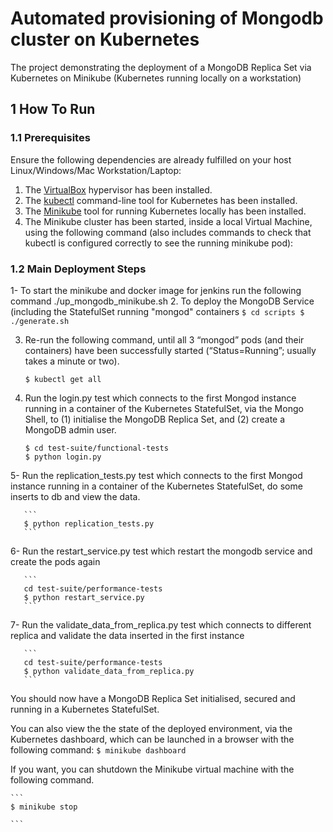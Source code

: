 # Automated provisioning of Mongodb cluster on Kubernetes

The project demonstrating the deployment of a MongoDB Replica Set via Kubernetes on Minikube (Kubernetes running locally on a workstation)


## 1 How To Run

### 1.1 Prerequisites

Ensure the following dependencies are already fulfilled on your host Linux/Windows/Mac Workstation/Laptop:

1. The [VirtualBox](https://www.virtualbox.org/wiki/Downloads) hypervisor has been installed.
2. The [kubectl](https://kubernetes.io/docs/tasks/tools/install-kubectl/) command-line tool for Kubernetes has been installed.
3. The [Minikube](https://github.com/kubernetes/minikube/releases) tool for running Kubernetes locally has been installed.
4. The Minikube cluster has been started, inside a local Virtual Machine, using the following command (also includes commands to check that kubectl is configured correctly to see the running minikube pod):


### 1.2 Main Deployment Steps 
1- To start the minikube and docker image for jenkins run the following command ./up_mongodb_minikube.sh
2. To deploy the MongoDB Service (including the StatefulSet running "mongod" containers
    ```
    $ cd scripts
    $ ./generate.sh
    ```

3. Re-run the following command, until all 3 “mongod” pods (and their containers) have been successfully started (“Status=Running”; usually takes a minute or two).

    ```
    $ kubectl get all
    ```

4. Run the login.py test which connects to the first Mongod instance running in a container of the Kubernetes StatefulSet, via the Mongo Shell, to (1) initialise the MongoDB Replica Set, and (2) create a MongoDB admin user.

    ```
    $ cd test-suite/functional-tests
    $ python login.py
    ```
5- Run the replication_tests.py test which connects to the first Mongod instance running in a container of the Kubernetes StatefulSet, do some inserts to db and view the data.
 
       ```
       $ python replication_tests.py
       ```
6- Run the restart_service.py test which restart the mongodb service and create the pods again
 
       ```
       cd test-suite/performance-tests
       $ python restart_service.py
       ```       
7- Run the validate_data_from_replica.py test which connects to different replica and validate the data inserted in the first instance
 
       ```
       cd test-suite/performance-tests
       $ python validate_data_from_replica.py
       ```       
You should now have a MongoDB Replica Set initialised, secured and running in a Kubernetes StatefulSet.

You can also view the the state of the deployed environment, via the Kubernetes dashboard, which can be launched in a browser with the following command: `$ minikube dashboard`


If you want, you can shutdown the Minikube virtual machine with the following command.
   
    ```
    $ minikube stop
    
    ```
   